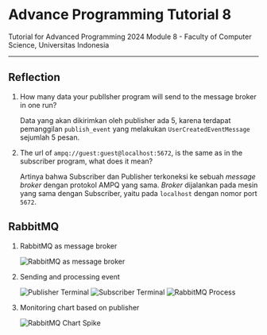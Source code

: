 # Advance Programming Tutorial 8
Tutorial for Advanced Programming 2024 Module 8 - Faculty of Computer Science, Universitas Indonesia

---

## Reflection

1. How many data your publlsher program will send to the message broker in one run?

    Data yang akan dikirimkan oleh publisher ada 5, karena terdapat pemanggilan `publish_event` yang melakukan `UserCreatedEventMessage` sejumlah 5 pesan.

2. The url of `ampq://guest:guest@localhost:5672`, is the same as in the subscriber program, what does it mean?

    Artinya bahwa Subscriber dan Publisher terkoneksi ke sebuah _message broker_ dengan protokol AMPQ yang sama. _Broker_ dijalankan pada mesin yang sama dengan Subscriber, yaitu pada `localhost` dengan nomor port `5672`.

## RabbitMQ

1. RabbitMQ as message broker

    ![RabbitMQ as message broker](/publisher/image/RabbitMQ-1.png)

2. Sending and processing event

    ![Publisher Terminal](/publisher/image/Publisher.png)
    ![Subscriber Terminal](/publisher/image/Subscriber.png)
    ![RabbitMQ Process](/publisher/image/RabbitMQ-2.png)

3. Monitoring chart based on publisher

    ![RabbitMQ Chart Spike](/publisher/image/RabbitMQ-3.png)